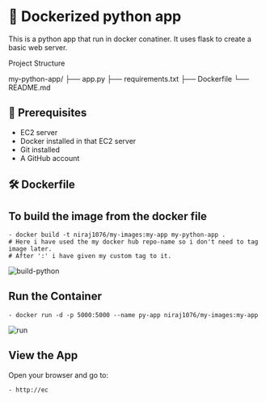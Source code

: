 
# 🚀 Dockerized python app

This is a python app that run in docker conatiner. It uses flask to create a basic web server.

Project Structure

my-python-app/
├── app.py
├── requirements.txt
├── Dockerfile
└── README.md


## 🧾 Prerequisites

- EC2 server
- Docker installed in that EC2 server
- Git installed
- A GitHub account

## 🛠️ Dockerfile


## To build the image from the docker file 

	- docker build -t niraj1076/my-images:my-app my-python-app .
	# Here i have used the my docker hub repo-name so i don't need to tag image later. 
	# After ':' i have given my custom tag to it.
 
![build-python](https://github.com/user-attachments/assets/61b1ca85-c92c-4189-b5b0-43e101f14bd6)

## Run the Container

	- docker run -d -p 5000:5000 --name py-app niraj1076/my-images:my-app


![run](https://github.com/user-attachments/assets/06cc9c2d-8c73-4ed3-a36c-c19f1941af5c)


## View the App
Open your browser and go to:

	- http://ec
